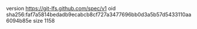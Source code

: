 version https://git-lfs.github.com/spec/v1
oid sha256:faf7a5814bedadb9ecabcb8cf727a3477696bb0d3a5b57d5433110aa6094b85e
size 1158
